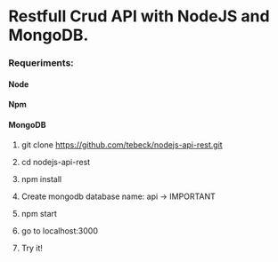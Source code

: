 # Restfull Crud API with NodeJS and MongoDB.

### Requeriments:
#### Node
#### Npm
#### MongoDB


1. git clone https://github.com/tebeck/nodejs-api-rest.git

2. cd nodejs-api-rest

3. npm install

4. Create mongodb database name:
	api -> IMPORTANT

5. npm start

6. go to localhost:3000

7. Try it!